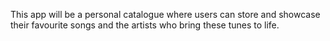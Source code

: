 This app will be a personal catalogue where users can store and showcase their favourite songs and the artists who bring these tunes to life.